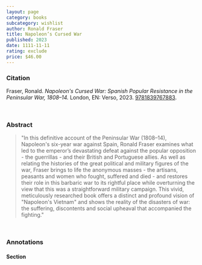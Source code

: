 ```yaml
---
layout: page
category: books
subcategory: wishlist
author: Ronald Fraser
title: Napoleon’s Cursed War
published: 2023
date: 1111-11-11
rating: exclude
price: $46.00
---
```


### Citation

Fraser, Ronald. *Napoleon's Cursed War: Spanish Popular Resistance in the Peninsular War, 1808–14.* London, EN: Verso, 2023. [9781839767883](https://www.versobooks.com/en-ca/products/2036-napoleon-s-cursed-war).

<br>

### Abstract

> "In this definitive account of the Peninsular War (1808–14), Napoleon's six-year war against Spain, Ronald Fraser examines what led to the emperor’s devastating defeat against the popular opposition - the guerrillas - and their British and Portuguese allies. As well as relating the histories of the great political and military figures of the war, Fraser brings to life the anonymous masses - the artisans, peasants and women who fought, suffered and died - and restores their role in this barbaric war to its rightful place while overturning the view that this was a straightforward military campaign. This vivid, meticulously researched book offers a distinct and profound vision of "Napoleon's Vietnam" and shows the reality of the disasters of war: the suffering, discontents and social upheaval that accompanied the fighting."

<br>

### Annotations

#### Section

<br>
